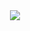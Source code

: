 <div align="center">
  <a href="https://HelloWorld096.github.io/basic-tools/">
    <img src="https://img.shields.io/badge/•_‎ _‎ _‎ - _ _‎ _ _‎‎ _OPEN_REPO_MENU_‎ _‎ _‎ _‎‎ _ _‎ _ _‎‎ _•-5c6bc0">
  </a>
</div>
